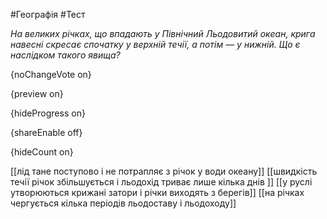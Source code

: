 #Географія #Тест

*На великих річках, що впадають у Північний Льодовитий океан, крига  навесні скресає спочатку у верхній течії, а потім — у нижній. Що є  наслідком такого явища?*

{noChangeVote on}

{preview on}

{hideProgress on}

{shareEnable off}

{hideCount on}

[[лід тане поступово і не потрапляє з річок у води океану]]
[[швидкість течії річок збільшується і льодохід триває лише кілька днів ]]
[[у руслі утворюються крижані затори і річки виходять з берегів]]
[[на річках чергується кілька періодів льодоставу і льодоходу]]
